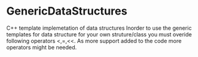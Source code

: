 # GenericDataStructures
C++ template implemetation of data structures 
Inorder to use the generic templates for data structure for your own struture/class you must overide following operators <,=,<<.
As more support added to the code more operators might be needed.

